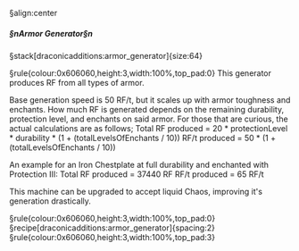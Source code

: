 §align:center
##### §nArmor Generator§n

§stack[draconicadditions:armor_generator]{size:64}

§rule{colour:0x606060,height:3,width:100%,top_pad:0}
This generator produces RF from all types of armor.

Base generation speed is 50 RF/t, but it scales up with armor toughness and enchants.
How much RF is generated depends on the remaining durability, protection level, and enchants on said armor.
For those that are curious, the actual calculations are as follows; 
Total RF produced = 20 * protectionLevel * durability * (1 + (totalLevelsOfEnchants / 10))
RF/t  produced = 50 * (1 + (totalLevelsOfEnchants / 10))

An example for an Iron Chestplate at full durability and enchanted with Protection III:
Total RF produced = 37440 RF
RF/t produced = 65 RF/t

This machine can be upgraded to accept liquid Chaos, improving it's generation drastically.

§rule{colour:0x606060,height:3,width:100%,top_pad:0}
§recipe[draconicadditions:armor_generator]{spacing:2}
§rule{colour:0x606060,height:3,width:100%,top_pad:3}